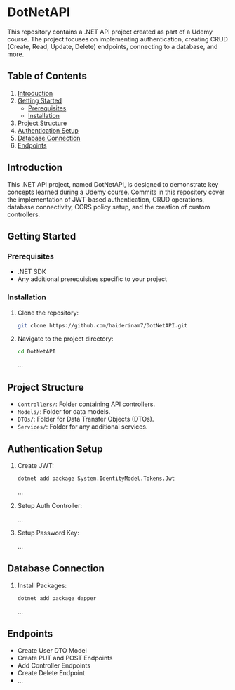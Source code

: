 # DotNetAPI

This repository contains a .NET API project created as part of a Udemy course. The project focuses on implementing authentication, creating CRUD (Create, Read, Update, Delete) endpoints, connecting to a database, and more.

## Table of Contents

1. [Introduction](#introduction)
2. [Getting Started](#getting-started)
   - [Prerequisites](#prerequisites)
   - [Installation](#installation)
3. [Project Structure](#project-structure)
4. [Authentication Setup](#authentication-setup)
5. [Database Connection](#database-connection)
6. [Endpoints](#endpoints)

## Introduction

This .NET API project, named DotNetAPI, is designed to demonstrate key concepts learned during a Udemy course. Commits in this repository cover the implementation of JWT-based authentication, CRUD operations, database connectivity, CORS policy setup, and the creation of custom controllers.

## Getting Started

### Prerequisites

- .NET SDK
- Any additional prerequisites specific to your project

### Installation

1. Clone the repository:

   ```bash
   git clone https://github.com/haiderinam7/DotNetAPI.git
   ```

2. Navigate to the project directory:

   ```bash
   cd DotNetAPI
   ```

   ...

## Project Structure

- `Controllers/`: Folder containing API controllers.
- `Models/`: Folder for data models.
- `DTOs/`: Folder for Data Transfer Objects (DTOs).
- `Services/`: Folder for any additional services.

## Authentication Setup

1. Create JWT:

   ```bash
   dotnet add package System.IdentityModel.Tokens.Jwt
   ```

   ...

2. Setup Auth Controller:

   ...

3. Setup Password Key:

   ...

## Database Connection

1. Install Packages:

   ```bash
   dotnet add package dapper
   ```

   ...

## Endpoints

- Create User DTO Model
- Create PUT and POST Endpoints
- Add Controller Endpoints
- Create Delete Endpoint
- ...
